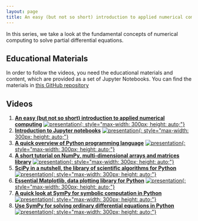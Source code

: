 ```yaml
---
layout: page
title: An easy (but not so short) introduction to applied numerical computing
---
```


In this series, we take a look at the fundamental concepts of numerical computing to solve partial differential equations.

## Educational Materials

In order to follow the videos, you need the educational materials and content, which are provided as a set of Jupyter Notebooks. You can find the materials in [this GitHub repository](https://github.com/TuxRiders/numerical-computing-intro)

## Videos

1. [**An easy (but not so short) introduction to applied numerical computing**](https://www.youtube.com/watch?v=v4OlC-B6Wa8)
[![presentation](http://img.youtube.com/vi/v4OlC-B6Wa8/0.jpg){: style="max-width: 300px; height: auto;"}](https://www.youtube.com/watch?v=v4OlC-B6Wa8)
2. [**Introduction to Jupyter notebooks**](https://www.youtube.com/watch?v=_xYVsijBF8w)
[![presentation](http://img.youtube.com/vi/_xYVsijBF8w/0.jpg){: style="max-width: 300px; height: auto;"}](https://www.youtube.com/watch?v=_xYVsijBF8w)
3. [**A quick overview of Python programming language**](https://www.youtube.com/watch?v=w0jbjaJf_Ho)
[![presentation](http://img.youtube.com/vi/w0jbjaJf_Ho/0.jpg){: style="max-width: 300px; height: auto;"}](https://www.youtube.com/watch?v=w0jbjaJf_Ho)
4. [**A short tutorial on NumPy, multi-dimensional arrays and matrices library**](https://www.youtube.com/watch?v=3Tkik5wg1-8)
[![presentation](http://img.youtube.com/vi/3Tkik5wg1-8/0.jpg){: style="max-width: 300px; height: auto;"}](https://www.youtube.com/watch?v=3Tkik5wg1-8)
5. [**SciPy in a nutshell, the library of scientific algorithms for Python**](https://www.youtube.com/watch?v=H2BLlbRZjwY)
[![presentation](http://img.youtube.com/vi/H2BLlbRZjwY/0.jpg){: style="max-width: 300px; height: auto;"}](https://www.youtube.com/watch?v=H2BLlbRZjwY)
6. [**Essential Matplotlib, data plotting library for Python**](https://www.youtube.com/watch?v=GINag07oPZY)
[![presentation](http://img.youtube.com/vi/GINag07oPZY/0.jpg){: style="max-width: 300px; height: auto;"}](https://www.youtube.com/watch?v=GINag07oPZY)
7. [**A quick look at SymPy for symbolic computation in Python**](https://www.youtube.com/watch?v=lR40tFmSCwM)
[![presentation](http://img.youtube.com/vi/lR40tFmSCwM/0.jpg){: style="max-width: 300px; height: auto;"}](https://www.youtube.com/watch?v=lR40tFmSCwM)
8. [**Use SymPy for solving ordinary differential equations in Python**](https://www.youtube.com/watch?v=xCB8qgRrZwU)
[![presentation](http://img.youtube.com/vi/xCB8qgRrZwU/0.jpg){: style="max-width: 300px; height: auto;"}](https://www.youtube.com/watch?v=xCB8qgRrZwU)
